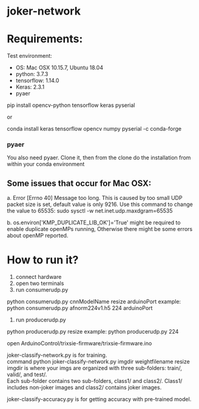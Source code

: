# joker-network

# Requirements:
Test environment:

 - OS: Mac OSX 10.15.7, Ubuntu 18.04
 - python: 3.7.3
 - tensorflow: 1.14.0
 - Keras: 2.3.1
 - pyaer
 
pip install opencv-python tensorflow keras pyserial

or

conda install keras tensorflow opencv numpy pyserial -c conda-forge

### pyaer
You also need pyaer. Clone it, then from the clone do the installation from within your conda environment



## Some issues that occur for Mac OSX:

 a. Error [Errno 40] Message too long. This is caused by too small UDP packet size is set, default value is only 9216. 
 Use this command to change the value to 65535: sudo sysctl -w net.inet.udp.maxdgram=65535

 b. os.environ['KMP_DUPLICATE_LIB_OK']='True' might be required to enable duplicate openMPs running, Otherwise
there might be some errors about openMP reported.


# How to run it?
 1. connect hardware
 1. open two terminals
 1. run consumerudp.py

python consumerudp.py cnnModelName resize arduinoPort
example: python consumerudp.py afnorm224v1.h5 224 arduinoPort

 1. run producerudp.py

python producerudp.py resize
example: python producerudp.py 224

open ArduinoControl/trixsie-firmware/trixsie-firmware.ino

joker-classify-network.py is for training.  
command python joker-classify-network.py imgdir weightfilename resize
imgdir is where your imgs are organized with three sub-folders: train/, valid/, and test/.  
Each sub-folder contains two sub-folders, class1/ and class2/. Class1/ includes non-joker images and class2/ contains joker images.

joker-classify-accuracy.py is for getting accuracy with pre-trained model.  

